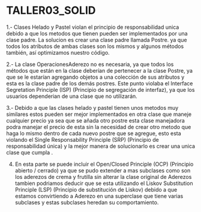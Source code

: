 # TALLER03_SOLID

1.-	Clases Helado y Pastel violan el principio de responsabilidad unica debido a que los metodos que tienen pueden ser implementados por una clase padre. La solucion es crear una clase padre llamada Postre.
ya que todos los atributos de ambas clases son los mismos y algunos métodos también, así optimizamos nuestro código.


2.- La clase OperacionesAderezo no es necesaria, ya que todos los métodos que están en la clase deberían de pertenecer a la clase Postre, ya que se le estarían agregando objetos a una colección de sus atributos y esta es la clase padre de los demás postres. Este punto violaba el Interface Segretation Principle (ISP) (Principio de segregación de interfaz), ya que los usuarios dependerian de una clase que no utilizarán.


3.- Debido a que las clases helado y pastel tienen unos metodos muy similares estos pueden ser mejor implementados en otra clase que maneje cualquier precio ya sea que se añada otro postre esta clase manejadora podra manejar el precio de esta sin la necesidad de crear otro metodo que haga lo mismo dentro de cada nuevo postre que se agregue, esto esta violando el Single Responsability Principle (SRP) (Principio de responsabilidad única) y la mejor manera de solucionarlo es crear una unica clase que cumpla .

4. En esta parte se puede incluir el Open/Closed Principle (OCP) (Principio abierto / cerrado) ya que se pudo extender a mas subclases como son los aderezos de crema y frutilla sin alterar la clase original de Aderezos tambien podriamos deducir que se esta utilizando el Liskov Substitution Principle (LSP) (Principio de substitución de Liskov) debido a que estamos convirtiendo a Aderezo en una superclase que tiene varias subclases y estas subclases heredan su comportamiento.


